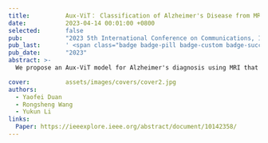 ```yaml
---
title:          Aux-ViT： Classification of Alzheimer's Disease from MRI based on Vision Transformer with Auxiliary Branch
date:           2023-04-14 00:01:00 +0800
selected:       false
pub:            "2023 5th International Conference on Communications, Information System and Computer Engineering (CISCE)"
pub_last:       ' <span class="badge badge-pill badge-custom badge-success">Poster</span>'
pub_date:       "2023"
abstract: >-
  We propose an Aux-ViT model for Alzheimer's diagnosis using MRI that adds an auxiliary branch to the Vision Transformer backbone to preserve shallow features and reduce overfitting, achieving improved accuracy over the baseline ViT model through multi-scale data preprocessing and augmentation techniques.

cover:          assets/images/covers/cover2.jpg
authors:
  - Yaofei Duan
  - Rongsheng Wang
  - Yukun Li
links:
  Paper: https://ieeexplore.ieee.org/abstract/document/10142358/
---
```

